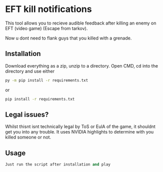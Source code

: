 # EFT kill notifications

This tool allows you to recieve audible feedback after killing an enemy on EFT (video game) (Escape from tarkov).

Now u dont need to flank guys that you killed with a grenade.

## Installation

Download everything as a zip, unzip to a directory. Open CMD, cd into the directory and use either

```bash
py -m pip install -r requirements.txt
```

or

```bash
pip install -r requirements.txt
```
## Legal issues?
Whilst thisnt isnt technically legal by ToS or EulA of the game, it shouldnt get you into any trouble. It uses NVIDIA highlights to determine with you killed someone or not.

## Usage

```python
Just run the script after installation and play
```
